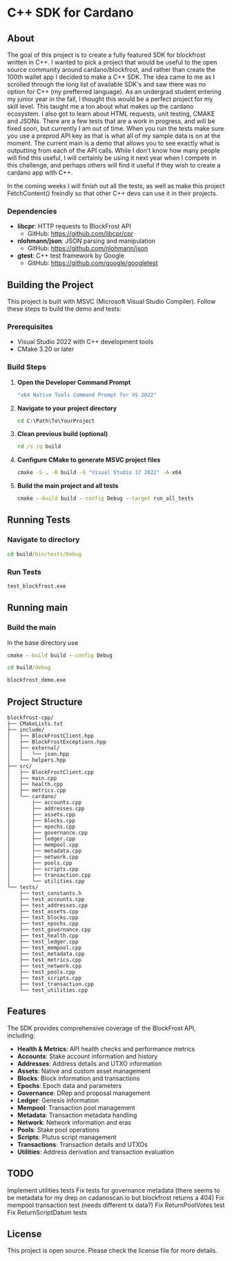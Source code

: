 
# C++ SDK for Cardano

## About

The goal of this project is to create a fully featured SDK for blockfrost written in C++. I wanted to pick a project that would be useful to the open source community around cardano/blockfrost, and rather than create the 100th wallet app I decided to make a C++ SDK. The idea came to me as I scrolled through the long list of available SDK's and saw there was no option for C++ (my prefferred language). As an undergrad student entering my junior year in the fall, I thought this would be a perfect project for my skill level. This taught me a ton about what makes up the cardano ecosystem. I also got to learn about HTML requests, unit testing, CMAKE and JSONs. There are a few tests that are a work in progress, and will be fixed soon, but currently I am out of time. When you run the tests make sure you use a preprod API key as that is what all of my sample data is on at the moment. The current main is a demo that allows you to see exactly what is outputting from each of the API calls. While I don't know how many people will find this useful, I will certainly be using it next year when I compete in this challenge, and perhaps others will find it useful if they wish to create a cardano app with C++.

In the coming weeks I will finish out all the tests, as well as make this project FetchContent() freindly so that other C++ devs can use it in their projects.

### Dependencies

- **libcpr**: HTTP requests to BlockFrost API
  - GitHub: https://github.com/libcpr/cpr
- **nlohmann/json**: JSON parsing and manipulation
  - GitHub: https://github.com/nlohmann/json
- **gtest**: C++ test framework by Google
  - GitHub: https://github.com/google/googletest

## Building the Project

This project is built with MSVC (Microsoft Visual Studio Compiler). Follow these steps to build the demo and tests:

### Prerequisites

- Visual Studio 2022 with C++ development tools
- CMake 3.20 or later

### Build Steps

1. **Open the Developer Command Prompt**

   ```cmd
   "x64 Native Tools Command Prompt for VS 2022"
   ```

2. **Navigate to your project directory**

   ```cmd
   cd C:\Path\To\YourProject
   ```

3. **Clean previous build (optional)**

   ```cmd
   rd /s /q build
   ```

4. **Configure CMake to generate MSVC project files**

   ```cmd
   cmake -S . -B build -G "Visual Studio 17 2022" -A x64
   ```

5. **Build the main project and all tests**

   ```cmd
   cmake --build build --config Debug --target run_all_tests
   ```

## Running Tests

### Navigate to directory

```cmd
cd build/bin/tests/Debug
```

### Run Tests

```cmd
test_blockfrost.exe
```

## Running main

### Build the main

In the base directory use

```cmd
cmake --build build --config Debug
```

```cmd
cd build/debug
```

```cmd
blockfrost_demo.exe
```

## Project Structure

```
blockfrost-cpp/
├── CMakeLists.txt
├── include/
│   ├── BlockFrostClient.hpp
│   ├── BlockFrostExceptions.hpp
│   ├── external/
│   │   └── json.hpp
│   └── helpers.hpp
├── src/
│   ├── BlockFrostClient.cpp
│   ├── main.cpp
│   ├── health.cpp
│   ├── metrics.cpp
│   └── cardano/
│       ├── accounts.cpp
│       ├── addresses.cpp
│       ├── assets.cpp
│       ├── blocks.cpp
│       ├── epochs.cpp
│       ├── governance.cpp
│       ├── ledger.cpp
│       ├── mempool.cpp
│       ├── metadata.cpp
│       ├── network.cpp
│       ├── pools.cpp
│       ├── scripts.cpp
│       ├── transaction.cpp
│       └── utilities.cpp
└── tests/
    ├── test_constants.h
    ├── test_accounts.cpp
    ├── test_addresses.cpp
    ├── test_assets.cpp
    ├── test_blocks.cpp
    ├── test_epochs.cpp
    ├── test_governance.cpp
    ├── test_health.cpp
    ├── test_ledger.cpp
    ├── test_mempool.cpp
    ├── test_metadata.cpp
    ├── test_metrics.cpp
    ├── test_network.cpp
    ├── test_pools.cpp
    ├── test_scripts.cpp
    ├── test_transaction.cpp
    └── test_utilities.cpp
```

## Features

The SDK provides comprehensive coverage of the BlockFrost API, including:

- **Health & Metrics**: API health checks and performance metrics
- **Accounts**: Stake account information and history
- **Addresses**: Address details and UTXO information
- **Assets**: Native and custom asset management
- **Blocks**: Block information and transactions
- **Epochs**: Epoch data and parameters
- **Governance**: DRep and proposal management
- **Ledger**: Genesis information
- **Mempool**: Transaction pool management
- **Metadata**: Transaction metadata handling
- **Network**: Network information and eras
- **Pools**: Stake pool operations
- **Scripts**: Plutus script management
- **Transactions**: Transaction details and UTXOs
- **Utilities**: Address derivation and transaction evaluation

## TODO

Implement utilities tests
Fix tests for governance metadata (there seems to be metadata for my drep on cadanoscan.io but blockfrost returns a 404)
Fix mempool transaction test (needs different tx data?)
Fix ReturnPoolVotes test
Fix ReturnScriptDatum tests

## License

This project is open source. Please check the license file for more details.
